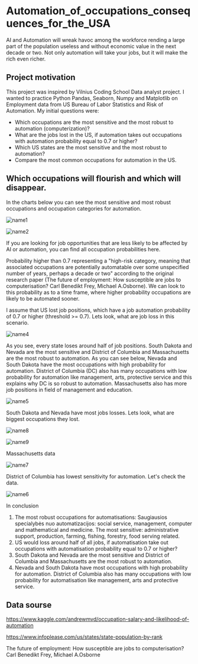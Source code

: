 # Automation_of_occupations_consequences_for_the_USA

AI and Automation will wreak havoc among the workforce rending a large part of the population useless and without economic value in the next decade or two. Not only automation will take your jobs, but it will make the rich even richer.

## Project motivation

This project was inspired by Vilnius Coding School Data analyst project. I wanted to practice Python Pandas, Seaborn, Numpy and Matplotlib on Employment data from US Bureau of Labor Statistics and Risk of Automation. My initial questions were:

* Which occupations are the most sensitive and the most robust to automation (computerization)?
* What are the jobs lost in the US, if automation takes out occupations with automation probability equal to 0.7 or higher?
* Which US states are the most sensitive and the most robust to automation?
* Compare the most common occupations for automation in the US.

## Which occupations will flourish and which will disappear.

In the charts below you can see the most sensitive and most robust occupations and occupation categories for automation.

![name1](https://github.com/gadolinis/Automation_of_occupations_consequences_for_the_USA/blob/master/img/general_Occupation%20categories%20and%20the%20probability%20of%20automation%20by%20states.png)

![name2](https://github.com/gadolinis/Automation_of_occupations_consequences_for_the_USA/blob/master/img/general_Workers%20numbers%20in%20occupations%20with%205%20highest%20and%205%20lowest%20probabilities%20for%20automation.png)

If you are looking for job opportunities that are less likely to be affected by AI or automation, you can find all occupation probabilities here.

Probability higher than 0.7 representing a "high-risk category, meaning that associated occupations are potentially automatable over some unspecified number of years, perhaps a decade or two" according to the original research paper (The future of employment: How susceptible are jobs to computerisation? Carl Benedikt Frey, Michael A.Osborne). We can look to this probability as to a time frame, where higher probability occupations are likely to be automated sooner.

I assume that US lost job positions, which have a job automation probability of 0.7 or higher (threshold >= 0.7). Lets look, what are job loss in this scenario.

![name4](https://github.com/gadolinis/Automation_of_occupations_consequences_for_the_USA/blob/master/img/general_Lost%20jobs%20ratio%20per%20state%20when%20we%20lost%20jobs%20with%20automatisation%20probability%20equal%20to%200.7%20(Threshold)%20or%20higher.png)

As you see, every state loses around half of job positions. South Dakota and Nevada are the most sensitive and District of Columbia and Massachusetts are the most robust to automation. As you can see below, Nevada and South Dakota have the most occupations with high probability for automation. District of Columbia (DC) also has many occupations with low probability for automation like management, arts, protective service and this explains why DC is so robust to automation. Massachusetts also has more job positions in field of management and education.

![name5](https://github.com/gadolinis/Automation_of_occupations_consequences_for_the_USA/blob/master/img/general_Occupation%20categories%20and%20probability%20of%20automatisation%20in%20S.%20Dakota%2C%20Nevada%2C%20DC%20and%20Massachusetts.png)

South Dakota and Nevada have most jobs losses. Lets look, what are biggest occupations they lost.

![name8](https://github.com/gadolinis/Automation_of_occupations_consequences_for_the_USA/blob/master/img/general_The%20largest%20most%20likely%20automatable%20occupations%20in%20Nevada.png)

![name9](https://github.com/gadolinis/Automation_of_occupations_consequences_for_the_USA/blob/master/img/general_The%20largest%20most%20likely%20automatable%20occupations%20in%20South%20Dakota.png)



Massachusetts data

![name7](https://github.com/gadolinis/Automation_of_occupations_consequences_for_the_USA/blob/master/img/general_The%20largest%20most%20likely%20automatable%20occupations%20in%20Massachusetts.png)

District of Columbia has lowest sensitivity for automation. Let's check the data.

![name6](https://github.com/gadolinis/Automation_of_occupations_consequences_for_the_USA/blob/master/img/general_The%20largest%20most%20likely%20automatable%20occupations%20in%20District%20of%20Columbia.png)

In conclusion
1. The most robust occupations for automatisations: Saugiausios specialybės nuo automatizacijos: social service, management, computer and mathematical and medicine. The most sensitive: administrative support, production, farming, fishing, forestry, food serving related.
2. US would loss around half of all jobs, if automatisation take out occupations with automatisation probability equal to 0.7 or higher?
3. South Dakota and Nevada are the most sensitive and District of Columbia and Massachusetts are the most robust to automation.
4. Nevada and South Dakota have most occupations with high probability for automation. District of Columbia also has many occupations with low probability for automatisation like management, arts and protective service.

## Data sourse

https://www.kaggle.com/andrewmvd/occupation-salary-and-likelihood-of-automation

https://www.infoplease.com/us/states/state-population-by-rank

The future of employment: How susceptible are jobs to computerisation? Carl Benedikt Frey, Michael A.Osborne



